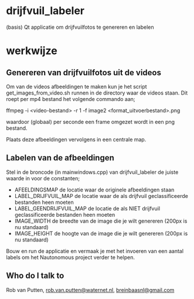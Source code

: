 # drijfvuil_labeler
(basis) Qt applicatie om drijfvuilfotos te genereren en labelen

# werkwijze

## Genereren van drijfvuilfotos uit de videos
Om van de videos afbeeldingen te maken kun je het script get_images_from_video.sh runnen in de directory waar de videos staan. Dit roept per mp4 bestand het volgende commando aan;

ffmpeg -i \<video-bestand\> -r 1 -f image2 \<format_uitvoerbestand\>.png

waardoor (globaal) per seconde een frame omgezet wordt in een png bestand.

Plaats deze afbeeldingen vervolgens in een centrale map.

## Labelen van de afbeeldingen
Stel in de broncode (in mainwindows.cpp) van drijfvuil_labeler de juiste waarde in voor de constanten;

* AFEELDINGSMAP de locatie waar de originele afbeeldingen staan
* LABEL_DRIJFVUIL_MAP de locatie waar de als drijfvuil geclassificeerde bestanden heen moeten
* LABEL_GEENDRIJFVUIL_MAP de locatie de als NIET drijfvuil geclassificeerde bestanden heen moeten
* IMAGE_WIDTH de breedte van de image die je wilt genereren (200px is nu standaard)
* IMAGE_HEIGHT de hoogte van de image die je wilt genereren (200px is nu standaard)

Bouw en run de applicatie en vermaak je met het invoeren van een aantal labels om het Nautonomous project verder te helpen.

## Who do I talk to

Rob van Putten, rob.van.putten@waternet.nl, breinbaasnl@gmail.com

